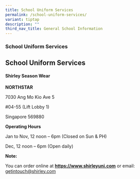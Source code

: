 ```yaml
---
title: School Uniform Services
permalink: /school-uniform-services/
variant: tiptap
description: ""
third_nav_title: General School Information
---
```

<h3>School Uniform Services</h3>
<h2>School Uniform Services</h2>
<h4>Shirley Season Wear</h4>
<p><strong>NORTHSTAR</strong>
</p>
<p>7030 Ang Mo Kio Ave 5</p>
<p>#04-55 (Lift Lobby 1)</p>
<p>Singapore 569880</p>
<p><strong>Operating Hours</strong>
</p>
<p>Jan to Nov, 12 noon – 6pm (Closed on Sun &amp; PH)</p>
<p>Dec, 12 noon – 6pm (Open daily)</p>
<p><strong>Note:</strong>
</p>
<p>You can order online at&nbsp;<strong><a href="https://www.shirleyuni.com/" rel="noopener noreferrer nofollow" target="_blank">https://www.shirleyuni.com</a></strong> or
email: <a href="getintouch@shirley.com" rel="noopener noreferrer nofollow" target="_blank">getintouch@shirley.com</a>
</p>